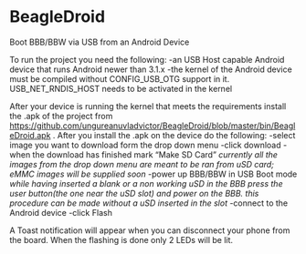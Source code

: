 BeagleDroid
===========

Boot BBB/BBW via USB from an Android Device

To run the project you need the following:
-an USB Host capable Android device that runs Android newer than 3.1.x
-the kernel of the Android device must be compiled without CONFIG_USB_OTG support in it. USB_NET_RNDIS_HOST needs to be activated in the kernel

After your device is running the kernel that meets the requirements install the .apk of the project from https://github.com/ungureanuvladvictor/BeagleDroid/blob/master/bin/BeagleDroid.apk . After you install the .apk on the device do the following:
-select image you want to download form the drop down menu
-click download
-when the download has finished mark “Make SD Card” *currently all the images from the drop down menu are meant to be ran from uSD card; eMMC images will be supplied soon*
-power up BBB/BBW in USB Boot mode *while having inserted a blank or a non working uSD in the BBB press the user button(the one near the uSD slot) and power on the BBB. this procedure can be made without a uSD inserted in the slot*
-connect to the Android device
-click Flash

A Toast notification will appear when you can disconnect your phone from the board. When the flashing is done only 2 LEDs will be lit.
